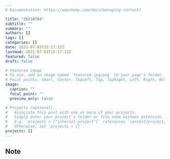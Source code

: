 ```yaml
---
# Documentation: https://wowchemy.com/docs/managing-content/

title: "20210704"
subtitle: ""
summary: ""
authors: []
tags: []
categories: []
date: 2021-07-03T15:17:12Z
lastmod: 2021-07-03T15:17:12Z
featured: false
draft: false

# Featured image
# To use, add an image named `featured.jpg/png` to your page's folder.
# Focal points: Smart, Center, TopLeft, Top, TopRight, Left, Right, BottomLeft, Bottom, BottomRight.
image:
  caption: ""
  focal_point: ""
  preview_only: false

# Projects (optional).
#   Associate this post with one or more of your projects.
#   Simply enter your project's folder or file name without extension.
#   E.g. `projects = ["internal-project"]` references `content/project/deep-learning/index.md`.
#   Otherwise, set `projects = []`.
projects: []
---
```


## Note


